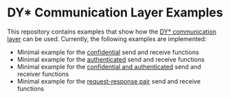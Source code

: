 # DY* Communication Layer Examples

This repository contains examples that show how
the [DY* communication
layer](https://github.com/REPROSEC/dolev-yao-star-extrinsic/tree/feature/communication-layer/src/lib/communication)
can be used. Currently, the following examples are
implemented:

- Minimal example for the
  [confidential](src/single_conf_message/)
  send and receive functions
- Minimal example for the
  [authenticated](src/single_auth_message/)
  send and receive functions
- Minimal example for the [confidential and authenticated](src/single_conf_and_auth_message/) send and receiver functions
- Minimal example for the [request-response pair](src/request_response/) send and receive functions
